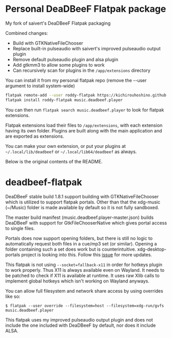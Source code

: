 # Personal DeaDBeeF Flatpak package

My fork of saivert's DeaDBeeF Flatpak packaging

Combined changes:
- Build with GTKNativeFileChooser
- Replace built-in pulseaudio with saivert's improved pulseaudio output plugin
- Remove default pulseaudio plugin and alsa plugin
- Add gtkmm3 to allow some plugins to work
- Can recursively scan for plugins in the `/app/extensions` directory

You can install it from my personal flatpak repo (remove the --user argument to install system-wide)
``` bash
flatpak remote-add --user roddy-flatpak https://kichirouhoshino.github.io/roddy-flatpaks/index.flatpakrepo
flatpak install roddy-flatpak music.deadbeef.player
```

You can then run `flatpak search music.deadbeef.player` to look for flatpak extensions.

Flatpak extensions load their files to `/app/extensions`, with each extension having its own folder. Plugins are built along with the main application and are exported as extensions.

You can make your own extension, or put your plugins at `~/.local/lib/deadbeef` or `~/.local/lib64/deadbeef` as always.

Below is the original contents of the README.

# deadbeef-flatpak

DeaDBeeF stable build 1.8.1 support building with GTKNativeFileChooser which is utilized to support flatpak portals. Other than that the xdg-music (~/Music) folder is made available by default so it is not fully sandboxed.

The master build manifest (music.deadbeef.player-master.json) builds DeaDBeeF with support for GtkFileChooserNative which gives portal access to single files. 

Portals does now support opening folders, but there is still no logic to automatically request both files in a cue/mp3 set (or similar). Opening a folder containing such a set does work but is counterintuitive. xdg-desktop-portals project is looking into this. Follow this [issue](https://github.com/flatpak/xdg-desktop-portal/issues/463) for more updates.

This flatpak is not using `--socket=fallback-x11` in order for hotkeys plugin to work properly. Thus X11 is always available even on Wayland. It needs to be patched to check if X11 is available at runtime. It uses raw Xlib calls to implement global hotkeys which isn't working on Wayland anyways.

You can allow full filesystem and network share access by using overrides like so:

    $ flatpak --user override --filesystem=host --filesystem=xdg-run/gvfs music.deadbeef.player

This flatpak uses my improved pulseaudio output plugin and does not include the one included with DeaDBeeF by default, nor does it include ALSA.
